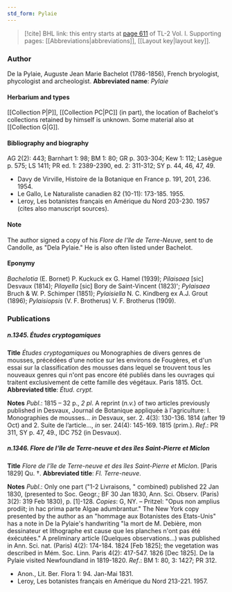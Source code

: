 ```yaml
---
std_form: Pylaie
---
```


> [!cite] BHL link: this entry starts at [page 611](https://www.biodiversitylibrary.org/page/33120742) of TL-2 Vol. I.
> Supporting pages: [[Abbreviations|abbreviations]], [[Layout key|layout key]].

### Author

De la Pylaie, Auguste Jean Marie Bachelot (1786-1856), French bryologist, phycologist and archeologist. 
**Abbreviated name**: *Pylaie*

#### Herbarium and types

[[Collection P|P]], [[Collection PC|PC]] (in part), the location of Bachelot's collections retained by himself is unknown. Some material also at [[Collection G|G]].

#### Bibliography and biography

AG 2(2): 443; Barnhart 1: 98; BM 1: 80; GR p. 303-304; Kew 1: 112; Lasègue p. 575; LS 1411; PR ed. 1: 2389-2390, ed. 2: 311-312; SY p. 44, 46, 47, 49.
- Davy de Virville, Histoire de la Botanique en France p. 191, 201, 236. 1954.
- Le Gallo, Le Naturaliste canadien 82 (10-11): 173-185. 1955.
- Leroy, Les botanistes français en Amérique du Nord 203-230. 1957 (cites also manuscript sources).

#### Note

The author signed a copy of his *Flore de l'île de Terre-Neuve*, sent to de Candolle, as "Dela Pylaie." He is also often listed under Bachelot.

#### Eponymy

*Bachelotia* (E. Bornet) P. Kuckuck ex G. Hamel (1939); *Pilaisaea* \[sic\] Desvaux (1814); *Pilayella* \[sic\] Bory de Saint-Vincent (1823)'; *Pylaisaea* Bruch & W. P. Schimper (1851); *Pylaisiella* N. C. Kindberg ex A.J. Grout (1896); *Pylaisiopsis* (V. F. Brotherus) V. F. Brotherus (1909).

### Publications

##### n.1345. Études cryptogamiques

**Title**
*Études cryptogamiques* ou Monographies de divers genres de mousses, précédées d'une notice sur les environs de Fougères, et d'un essai sur la classification des mousses dans lequel se trouvent tous les nouveaux genres qui n'ont pas encore été publiés dans les ouvrages qui traitent exclusivement de cette famille des végétaux. Paris 1815. Oct.
**Abbreviated title**: *Étud. crypt.*

**Notes**
*Publ*.: 1815 – 32 p., *2 pl*. A reprint (*n.v.*) of two articles previously published in Desvaux, Journal de Botanique appliquée à l'agriculture: I. Monographies de mousses... *in* Desvaux, ser. 2. 4(3): 130-136. 1814 (after 19 Oct) and 2. Suite de l’article..., *in* ser. 24(4): 145-169. 1815 (prim.).
*Ref*.: PR 311, SY p. 47, 49., IDC 752 (in Desvaux).

##### n.1346. Flore de l'île de Terre-neuve et des îles Saint-Pierre et Miclon

**Title**
*Flore de l'île de Terre-neuve et des îles Saint-Pierre et Miclon*. \[Paris 1829\] Qu. †.
**Abbreviated title**: *Fl. Terre-neuve*.

**Notes**
*Publ*.: Only one part ("1-2 Livraisons, " combined) published 22 Jan 1830, (presented to Soc. Geogr.; BF 30 Jan 1830, Ann. Sci. Observ. (Paris) 3(2): 319 Feb 1830), p. \[1\]-128. *Copies*: G, NY. – Pritzel: "Opus non amplius prodiit; in hac prima parte Algae adumbrantur." The New York copy presented by the author as an "hommage aux Botanistes des Etats-Unis" has a note in De la Pylaie's handwriting "la mort de M. Debière, mon dessinateur et lithographe est cause que les planches n'ont pas été éxécutées." A preliminary article (Quelques observations...) was published in Ann. Sci. nat. (Paris) 4(2): 174-184. 1824 \[Feb 1825\]; the vegetation was described in Mém. Soc. Linn. Paris 4(2): 417-547. 1826 \[Dec 1825\]. De la Pylaie visited Newfoundland in 1819-1820.
*Ref*.: BM 1: 80, 3: 1427; PR 312.
- Anon., Lit. Ber. Flora 1: 94. Jan-Mai 1831.
- Leroy, Les botanistes français en Amérique du Nord 213-221. 1957.


